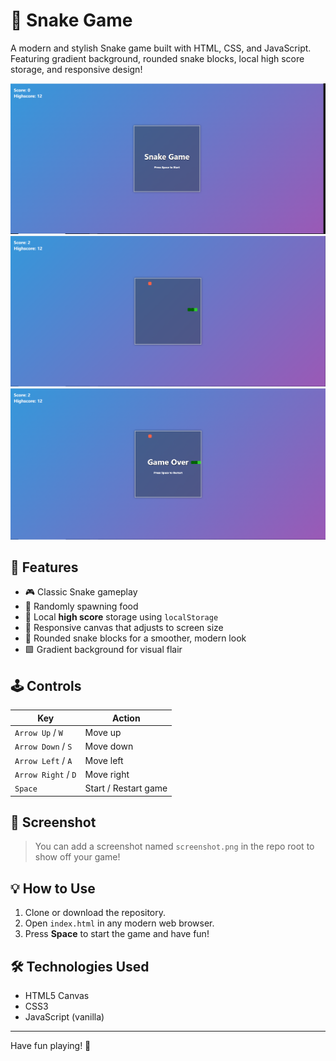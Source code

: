 # 🐍 Snake Game

A modern and stylish Snake game built with HTML, CSS, and JavaScript.  
Featuring gradient background, rounded snake blocks, local high score storage, and responsive design!

![screenshot1.png](/screenshot1.png)
![screenshot2.png](/screenshot2.png)
![screenshot3.png](/screenshot3.png)

## 🚀 Features

- 🎮 Classic Snake gameplay
- 🍎 Randomly spawning food
- 🌟 Local **high score** storage using `localStorage`
- 📱 Responsive canvas that adjusts to screen size
- 🧱 Rounded snake blocks for a smoother, modern look
- 🟩 Gradient background for visual flair

## 🕹️ Controls

| Key            | Action              |
|----------------|---------------------|
| `Arrow Up` / `W`    | Move up             |
| `Arrow Down` / `S`  | Move down           |
| `Arrow Left` / `A`  | Move left           |
| `Arrow Right` / `D` | Move right          |
| `Space`             | Start / Restart game|

## 📸 Screenshot

> You can add a screenshot named `screenshot.png` in the repo root to show off your game!

## 💡 How to Use

1. Clone or download the repository.
2. Open `index.html` in any modern web browser.
3. Press **Space** to start the game and have fun!

## 🛠️ Technologies Used

- HTML5 Canvas
- CSS3
- JavaScript (vanilla)

---

Have fun playing! 🎉


